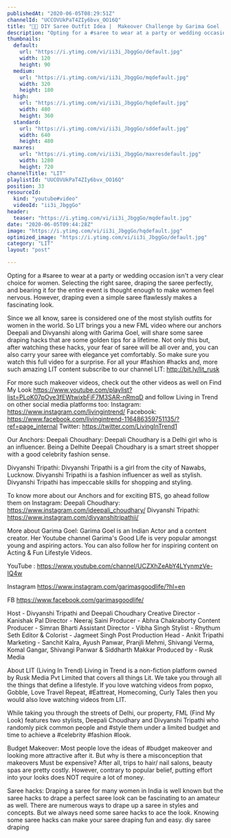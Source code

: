 ```yaml
---
publishedAt: "2020-06-05T08:29:51Z"
channelId: "UCCOVUkPaT4ZIy6bvx_OO16Q"
title: "👚😮 DIY Saree Outfit Idea |  Makeover Challenge by Garima Goel |  FML"
description: "Opting for a #saree to wear at a party or wedding occasion isn't a very clear choice for women. Selecting the right saree, draping the saree perfectly, and bearing it for the entire event is thought enough to make women feel nervous. However, draping even a simple saree flawlessly makes a fascinating look.\n\nSince we all know, saree is considered one of the most stylish outfits for women in the world. So LIT brings you a new FML video where our anchors Deepali and Divyanshi along with Garima Goel, will share some saree draping hacks that are some golden tips for a lifetime. Not only this but, after watching these hacks, your fear of saree will be all over and, you can also carry your saree with elegance yet comfortably. So make sure you watch this full video for a surprise. For all your #fashion #hacks and, more such amazing LIT content subscribe to our channel LIT: http://bit.ly/lit_rusk\n\nFor more such makeover videos, check out the other videos as well on Find My Look https://www.youtube.com/playlist?list=PLoK07pOye3fEWtwixbFjF7M3SAR-nRmqD and follow Living in Trend on other social media platforms too: \nInstagram: https://www.instagram.com/livingintrend/ \nFacebook: https://www.facebook.com/livingintrend-116486359751135/?ref=page_internal \nTwitter: https://twitter.com/LivingInTrend1\n\nOur Anchors:\nDeepali Choudhary: Deepali Choudhary is a Delhi girl who is an influencer. Being a Delhite Deepali Choudhary is a smart street shopper with a good celebrity fashion sense.\n\nDivyanshi Tripathi: Divyanshi Tripathi is a girl from the city of Nawabs, Lucknow. Divyanshi Tripathi is a fashion influencer as well as stylish. Divyanshi Tripathi has impeccable skills for shopping and styling.\n\nTo know more about our Anchors and for exciting BTS, go ahead follow them on Instagram: \nDeepali Choudhary: https://www.instagram.com/ideepali_choudhary/ \nDivyanshi Tripathi: https://www.instagram.com/divyanshitripathii/\n\nMore about Garima Goel:\nGarima Goel is an Indian Actor and a content creator. Her Youtube channel Garima's Good Life is very popular amongst young and aspiring actors. You can also follow her for inspiring content on Acting & Fun Lifestyle Videos.\n\nYouTube : https://www.youtube.com/channel/UCZXhZeAbY4LYynmzVe-IQ4w\n\nInstagram https://www.instagram.com/garimasgoodlife/?hl=en\n\nFB https://www.facebook.com/garimasgoodlife/\n\nHost - Divyanshi Tripathi and Deepali Choudhary\nCreative Director - Kanishak Pal\nDirector - Neeraj Saini\nProducer - Abhra Chakraborty\nContent Producer - Simran Bharti\nAssistant Director - Vibha Singh\nStylist - Rhythum Seth\nEditor & Colorist - Jagmeet Singh\nPost Production Head - Ankit Tripathi \nMarketing - Sanchit Kalra, Ayush Panwar, Pranjli Mehmi, Shivangi Verma, Komal Gangar, Shivangi Panwar & Siddharth Makkar\nProduced by - Rusk Media\n\nAbout LIT (Living In Trend)\nLiving in Trend is a non-fiction platform owned by Rusk Media Pvt Limited that covers all things Lit. We take you through all the things that define a lifestyle. If you love watching videos from popxo, Gobble, Love Travel Repeat, #Eattreat, Homecoming, Curly Tales then you would also love watching videos from LIT.\n\nWhile taking you through the streets of Delhi, our property, FML (Find My Look) features two stylists, Deepali Choudhary and Divyanshi Tripathi who randomly pick common people and #style them under a limited budget and time to achieve a #celebrity #fashion #look.\n\nBudget Makeover:\nMost people love the ideas of #budget makeover and looking more attractive after it. But why is there a misconception that makeovers Must be expensive? After all, trips to hair/ nail salons, beauty spas are pretty costly. However, contrary to popular belief, putting effort into your looks does NOT require a lot of money.\n\nSaree hacks:\nDraping a saree for many women in India is well known but the saree hacks to drape a perfect saree look can be fascinating to an amateur as well. There are numerous ways to drape up a saree in styles and concepts. But we always need some saree hacks to ace the look. Knowing some saree hacks can make your saree draping fun and easy. diy saree draping"
thumbnails:
  default:
    url: "https://i.ytimg.com/vi/ii3i_JbggGo/default.jpg"
    width: 120
    height: 90
  medium:
    url: "https://i.ytimg.com/vi/ii3i_JbggGo/mqdefault.jpg"
    width: 320
    height: 180
  high:
    url: "https://i.ytimg.com/vi/ii3i_JbggGo/hqdefault.jpg"
    width: 480
    height: 360
  standard:
    url: "https://i.ytimg.com/vi/ii3i_JbggGo/sddefault.jpg"
    width: 640
    height: 480
  maxres:
    url: "https://i.ytimg.com/vi/ii3i_JbggGo/maxresdefault.jpg"
    width: 1280
    height: 720
channelTitle: "LIT"
playlistId: "UUCOVUkPaT4ZIy6bvx_OO16Q"
position: 33
resourceId:
  kind: "youtube#video"
  videoId: "ii3i_JbggGo"
header:
  teaser: "https://i.ytimg.com/vi/ii3i_JbggGo/mqdefault.jpg"
date: "2020-06-05T09:44:28Z"
image: "https://i.ytimg.com/vi/ii3i_JbggGo/hqdefault.jpg"
optimized_image: "https://i.ytimg.com/vi/ii3i_JbggGo/default.jpg"
category: "LIT"
layout: "post"

---
```

Opting for a #saree to wear at a party or wedding occasion isn't a very clear choice for women. Selecting the right saree, draping the saree perfectly, and bearing it for the entire event is thought enough to make women feel nervous. However, draping even a simple saree flawlessly makes a fascinating look.

Since we all know, saree is considered one of the most stylish outfits for women in the world. So LIT brings you a new FML video where our anchors Deepali and Divyanshi along with Garima Goel, will share some saree draping hacks that are some golden tips for a lifetime. Not only this but, after watching these hacks, your fear of saree will be all over and, you can also carry your saree with elegance yet comfortably. So make sure you watch this full video for a surprise. For all your #fashion #hacks and, more such amazing LIT content subscribe to our channel LIT: http://bit.ly/lit_rusk

For more such makeover videos, check out the other videos as well on Find My Look https://www.youtube.com/playlist?list=PLoK07pOye3fEWtwixbFjF7M3SAR-nRmqD and follow Living in Trend on other social media platforms too: 
Instagram: https://www.instagram.com/livingintrend/ 
Facebook: https://www.facebook.com/livingintrend-116486359751135/?ref=page_internal 
Twitter: https://twitter.com/LivingInTrend1

Our Anchors:
Deepali Choudhary: Deepali Choudhary is a Delhi girl who is an influencer. Being a Delhite Deepali Choudhary is a smart street shopper with a good celebrity fashion sense.

Divyanshi Tripathi: Divyanshi Tripathi is a girl from the city of Nawabs, Lucknow. Divyanshi Tripathi is a fashion influencer as well as stylish. Divyanshi Tripathi has impeccable skills for shopping and styling.

To know more about our Anchors and for exciting BTS, go ahead follow them on Instagram: 
Deepali Choudhary: https://www.instagram.com/ideepali_choudhary/ 
Divyanshi Tripathi: https://www.instagram.com/divyanshitripathii/

More about Garima Goel:
Garima Goel is an Indian Actor and a content creator. Her Youtube channel Garima's Good Life is very popular amongst young and aspiring actors. You can also follow her for inspiring content on Acting & Fun Lifestyle Videos.

YouTube : https://www.youtube.com/channel/UCZXhZeAbY4LYynmzVe-IQ4w

Instagram https://www.instagram.com/garimasgoodlife/?hl=en

FB https://www.facebook.com/garimasgoodlife/

Host - Divyanshi Tripathi and Deepali Choudhary
Creative Director - Kanishak Pal
Director - Neeraj Saini
Producer - Abhra Chakraborty
Content Producer - Simran Bharti
Assistant Director - Vibha Singh
Stylist - Rhythum Seth
Editor & Colorist - Jagmeet Singh
Post Production Head - Ankit Tripathi 
Marketing - Sanchit Kalra, Ayush Panwar, Pranjli Mehmi, Shivangi Verma, Komal Gangar, Shivangi Panwar & Siddharth Makkar
Produced by - Rusk Media

About LIT (Living In Trend)
Living in Trend is a non-fiction platform owned by Rusk Media Pvt Limited that covers all things Lit. We take you through all the things that define a lifestyle. If you love watching videos from popxo, Gobble, Love Travel Repeat, #Eattreat, Homecoming, Curly Tales then you would also love watching videos from LIT.

While taking you through the streets of Delhi, our property, FML (Find My Look) features two stylists, Deepali Choudhary and Divyanshi Tripathi who randomly pick common people and #style them under a limited budget and time to achieve a #celebrity #fashion #look.

Budget Makeover:
Most people love the ideas of #budget makeover and looking more attractive after it. But why is there a misconception that makeovers Must be expensive? After all, trips to hair/ nail salons, beauty spas are pretty costly. However, contrary to popular belief, putting effort into your looks does NOT require a lot of money.

Saree hacks:
Draping a saree for many women in India is well known but the saree hacks to drape a perfect saree look can be fascinating to an amateur as well. There are numerous ways to drape up a saree in styles and concepts. But we always need some saree hacks to ace the look. Knowing some saree hacks can make your saree draping fun and easy. diy saree draping
